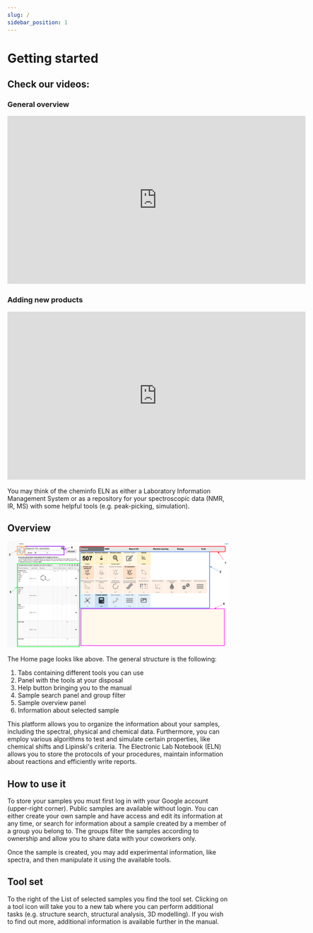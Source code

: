 ```yaml
---
slug: /
sidebar_position: 1
---
```


# Getting started

## Check our videos:

### General overview

<iframe width="675" height="380" src="https://www.youtube.com/embed/SHN07asZaGc" frameborder="0" allow="accelerometer; autoplay; encrypted-media; gyroscope; picture-in-picture" allowfullscreen></iframe>

### Adding new products

<iframe width="675" height="380" src="https://www.youtube.com/embed/4UBwnFCBlvU" frameborder="0" allow="accelerometer; autoplay; encrypted-media; gyroscope; picture-in-picture" allowfullscreen></iframe>

You may think of the cheminfo ELN as either a Laboratory Information Management System or as a repository for your spectroscopic data \(NMR, IR, MS\) with some helpful tools \(e.g. peak-picking, simulation\).

## Overview

![add overview](overview.png)

The Home page looks like above. The general structure is the following:

1.  Tabs containing different tools you can use
2.  Panel with the tools at your disposal
3.  Help button bringing you to the manual
4.  Sample search panel and group filter
5.  Sample overview panel
6.  Information about selected sample

This platform allows you to organize the information about your samples, including the spectral, physical and chemical data. Furthermore, you can employ various algorithms to test and simulate certain properties, like chemical shifts and Lipinski's criteria. The Electronic Lab Notebook (ELN) allows you to store the protocols of your procedures, maintain information about reactions and efficiently write reports.

## How to use it

To store your samples you must first log in with your Google account \(upper-right corner\). Public samples are available without login.
You can either create your own sample and have access and edit its information at any time, or search for information about a sample created by a member of a group you belong to. The groups filter the samples according to ownership and allow you to share data with your coworkers only.

Once the sample is created, you may add experimental information, like spectra, and then manipulate it using the available tools.

## Tool set

To the right of the List of selected samples you find the tool set. Clicking on a tool icon will take you to a new tab where you can perform additional tasks (e.g. structure search, structural analysis, 3D modelling). If you wish to find out more, additional information is available further in the manual.
